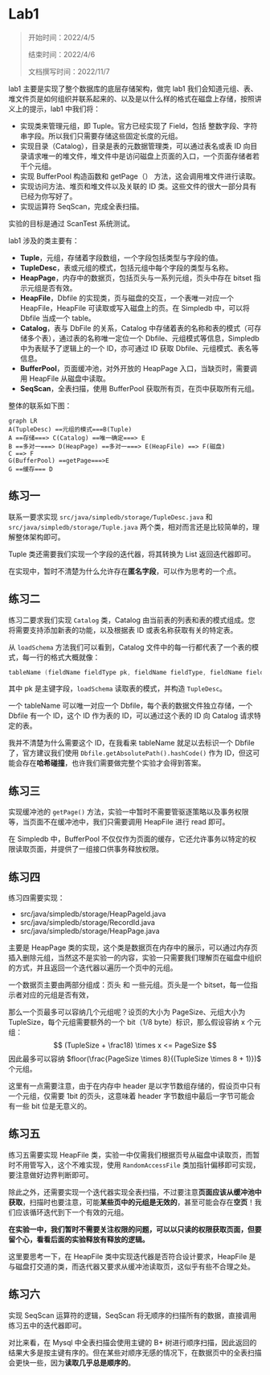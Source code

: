 # Lab1 

> 开始时间：2022/4/5
>
> 结束时间：2022/4/6
>
> 文档撰写时间：2022/11/7

lab1 主要是实现了整个数据库的底层存储架构，做完 lab1 我们会知道元组、表、堆文件页是如何组织并联系起来的、以及是以什么样的格式在磁盘上存储，按照讲义上的提示，lab1 中我们将：

- 实现类来管理元组，即 Tuple。官方已经实现了 Field，包括 整数字段、字符串字段。所以我们只需要存储这些固定长度的元组。
- 实现目录（Catalog），目录是表的元数据管理类，可以通过表名或表 ID 向目录请求唯一的堆文件，堆文件中是访问磁盘上页面的入口，一个页面存储者若干个元组。
- 实现 BufferPool 构造函数和 getPage（） 方法，这会调用堆文件进行读取。
- 实现访问方法、堆页和堆文件以及关联的 ID 类。这些文件的很大一部分具有已经为你写好了。
- 实现运算符 SeqScan，完成全表扫描。

实验的目标是通过 ScanTest 系统测试。

lab1 涉及的类主要有：

- **Tuple**，元组，存储着字段数组，一个字段包括类型与字段的值。
- **TupleDesc**，表或元组的模式，包括元组中每个字段的类型与名称。
- **HeapPage**，内存中的数据页，包括页头与一系列元组，页头中存在 bitset 指示元组是否有效。
- **HeapFile**，Dbfile 的实现类，页与磁盘的交互，一个表唯一对应一个 HeapFile，HeapFile 可读取或写入磁盘上的页。在 Simpledb 中，可以将 Dbfile 当成一个 table。
- **Catalog**，表与 DbFile 的关系，Catalog 中存储着表的名称和表的模式（可存储多个表），通过表的名称唯一定位一个 Dbfile、元组模式等信息，Simpledb 中为表赋予了逻辑上的一个 ID，亦可通过 ID 获取 Dbfile、元组模式、表名等信息。
- **BufferPool**，页面缓冲池，对外开放的 HeapPage 入口，当缺页时，需要调用 HeapFile 从磁盘中读取。
- **SeqScan**，全表扫描，使用 BufferPool 获取所有页，在页中获取所有元组。

整体的联系如下图：

```mermaid
graph LR
A(TupleDesc) ==元组的模式===B(Tuple)
A ==存储===> C(Catalog) ==唯一确定===> E
B ==多对一===> D(HeapPage) ==多对一===> E(HeapFile) ==> F(磁盘)
C ==> F
G(BufferPool) ==getPage===>E
G ==缓存=== D
```

## 练习一

联系一要求实现 `src/java/simpledb/storage/TupleDesc.java` 和 `src/java/simpledb/storage/Tuple.java` 两个类，相对而言还是比较简单的，理解整体架构即可。

Tuple 类还需要我们实现一个字段的迭代器，将其转换为 List 返回迭代器即可。

在实现中，暂时不清楚为什么允许存在**匿名字段**，可以作为思考的一个点。

## 练习二

练习二要求我们实现 `Catalog` 类，Catalog 由当前表的列表和表的模式组成。您将需要支持添加新表的功能，以及根据表 ID 或表名称获取有关的特定表。

从 `loadSchema` 方法我们可以看到，Catalog 文件中的每一行都代表了一个表的模式，每一行的格式大概就像：

```c
tableName (fieldName fieldType pk, fieldName fieldType, fieldName fieldType, ....)
```

其中 pk 是主键字段，`loadSchema` 读取表的模式，并构造 `TupleDesc`。

一个 tableName 可以唯一对应一个 Dbfile，每个表的数据文件独立存储，一个 Dbfile 有一个 ID，这个 ID 作为表的 ID，可以通过这个表的 ID 向 Catalog 请求特定的表。

我并不清楚为什么需要这个 ID，在我看来 tableName 就足以去标识一个 Dbfile 了，官方建议我们使用 `Dbfile.getAbsolutePath().hashCode()` 作为 ID，但这可能会存在**哈希碰撞**，也许我们需要做完整个实验才会得到答案。

## 练习三

实现缓冲池的 `getPage()` 方法，实验一中暂时不需要管驱逐策略以及事务权限等，当页面不在缓冲池中，我们只需要调用 HeapFile 进行 read 即可。

在 Simpledb 中，BufferPool 不仅仅作为页面的缓存，它还允许事务以特定的权限读取页面，并提供了一组接口供事务释放权限。

## 练习四

练习四需要实现：

- src/java/simpledb/storage/HeapPageId.java
- src/java/simpledb/storage/RecordId.java
- src/java/simpledb/storage/HeapPage.java

主要是 HeapPage 类的实现，这个类是数据页在内存中的展示，可以通过内存页插入删除元组，当然这不是实验一的内容，实验一只需要我们理解页在磁盘中组织的方式，并且返回一个迭代器以遍历一个页中的元组。

一个数据页主要由两部分组成：页头 和 一些元组。页头是一个 bitset，每一位指示者对应的元组是否有效，

那么一个页最多可以容纳几个元组呢？设页的大小为 PageSize、元组大小为 TupleSize，每个元组需要额外的一个 bit（1/8 byte）标识，那么假设容纳 x 个元组：
$$
(TupleSize + \frac18)  \times x <= PageSize
$$
因此最多可以容纳 $floor(\frac{PageSize \times 8}{(TupleSize \times 8 + 1)})$ 个元组。

这里有一点需要注意，由于在内存中 header 是以字节数组存储的，假设页中只有一个元组，仅需要 1bit 的页头，这意味着 header 字节数组中最后一字节可能会有一些 bit 位是无意义的。

## 练习五

练习五需要实现 HeapFile 类，实验一中仅需我们根据页号从磁盘中读取页，而暂时不用管写入，这个不难实现，使用 `RandomAccessFile` 类加指针偏移即可实现，要注意做好边界判断即可。

除此之外，还需要实现一个迭代器实现全表扫描，不过要注意**页面应该从缓冲池中获取**，扫描时也要注意，可能**某些页中的元组是无效的**，甚至可能会存在**空页**！我们应该循环迭代到下一个有效的元组。

**在实验一中，我们暂时不需要关注权限的问题，可以以只读的权限获取页面，但要留个心，看看后面的实验释放有释放的逻辑。**

这里要思考一下，在 HeapFile 类中实现迭代器是否符合设计要求，HeapFile 是与磁盘打交道的类，而迭代器又要求从缓冲池读取页，这似乎有些不合理之处。

## 练习六

实现 SeqScan 运算符的逻辑，SeqScan 将无顺序的扫描所有的数据，直接调用练习五中的迭代器即可。

对比来看，在 Mysql 中全表扫描会使用主键的 B+ 树进行顺序扫描，因此返回的结果大多是按主键有序的。但在某些对顺序无感的情况下，在数据页中的全表扫描会更快一些，因为**读取几乎总是顺序的**。
